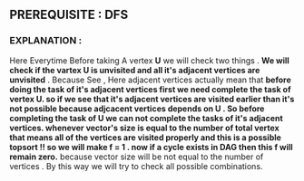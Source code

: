 ## PREREQUISITE : DFS 

### EXPLANATION :

Here Everytime Before taking A vertex **U** we will check two things . **We will check if the vartex U is unvisited and all it's adjacent vertices are unvisited** . Because See ,
Here adjacent vertices actually mean that **before doing the task of it's adjacent vertices first we need complete the task of vertex U. so if we see that it's adjacent vertices 
are visited earlier than it's not possible because adjcacent vertices depends on U **. So before completing the task of U we can not complete the tasks of it's adjacent vertices.
whenever  **vector's size is equal to the number of total vertex that means all of the vertices are visited properly and this is a possible topsort !! so we will make f = 1 .**
now i**f a cycle exists in DAG then this f will remain zero.** because vector size will be not equal to the number of vertices .
By this way we will try to check all possible combinations.
